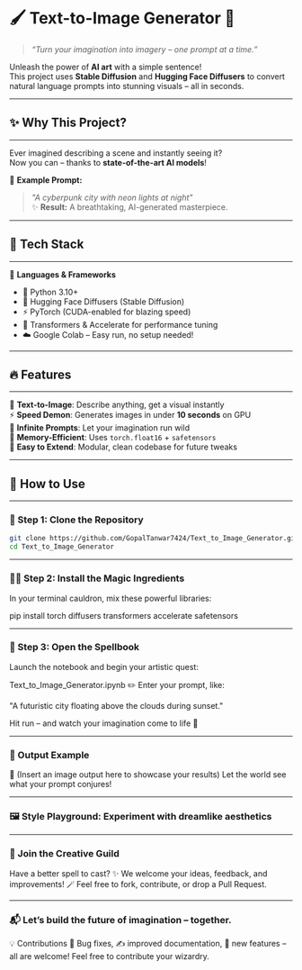 # 🖌️ Text-to-Image Generator 🎨  
> *“Turn your imagination into imagery – one prompt at a time.”*  

Unleash the power of **AI art** with a simple sentence!  
This project uses **Stable Diffusion** and **Hugging Face Diffusers** to convert natural language prompts into stunning visuals – all in seconds.

---

## ✨ Why This Project?
---

Ever imagined describing a scene and instantly seeing it?  
Now you can – thanks to **state-of-the-art AI models**!  

🔮 **Example Prompt:**  
> *"A cyberpunk city with neon lights at night"*  
✨ **Result:** A breathtaking, AI-generated masterpiece.

---

## 🚀 Tech Stack
---

🧠 **Languages & Frameworks**  
- 🐍 Python 3.10+  
- 🤗 Hugging Face Diffusers (Stable Diffusion)  
- ⚡ PyTorch (CUDA-enabled for blazing speed)  
- 🔁 Transformers & Accelerate for performance tuning  
- ☁️ Google Colab – Easy run, no setup needed!

---

## 🔥 Features
---

🎯 **Text-to-Image**: Describe anything, get a visual instantly  
⚡ **Speed Demon**: Generates images in under **10 seconds** on GPU  
🎨 **Infinite Prompts**: Let your imagination run wild  
🧠 **Memory-Efficient**: Uses `torch.float16` + `safetensors`  
🧩 **Easy to Extend**: Modular, clean codebase for future tweaks  

---

## 🧪 How to Use
---

### 🧰 Step 1: Clone the Repository  
```bash
git clone https://github.com/GopalTanwar7424/Text_to_Image_Generator.git
cd Text_to_Image_Generator
```
---

### 🧙‍♂️ Step 2: Install the Magic Ingredients
In your terminal cauldron, mix these powerful libraries:

pip install torch diffusers transformers accelerate safetensors

---

### 📖 Step 3: Open the Spellbook
Launch the notebook and begin your artistic quest:

Text_to_Image_Generator.ipynb
✏️ Enter your prompt, like:

"A futuristic city floating above the clouds during sunset."

Hit run – and watch your imagination come to life 💫

---

### 🌈 Output Example
📎 (Insert an image output here to showcase your results)
Let the world see what your prompt conjures!

---

### 🖼️ Style Playground: Experiment with dreamlike aesthetics

---

### 🤝 Join the Creative Guild
Have a better spell to cast? ✨
We welcome your ideas, feedback, and improvements!
🪄 Feel free to fork, contribute, or drop a Pull Request.

---

### 📬 Let’s build the future of imagination – together.

💡 Contributions
👾 Bug fixes, ✍️ improved documentation, 🎨 new features – all are welcome!
Feel free to contribute your wizardry.
